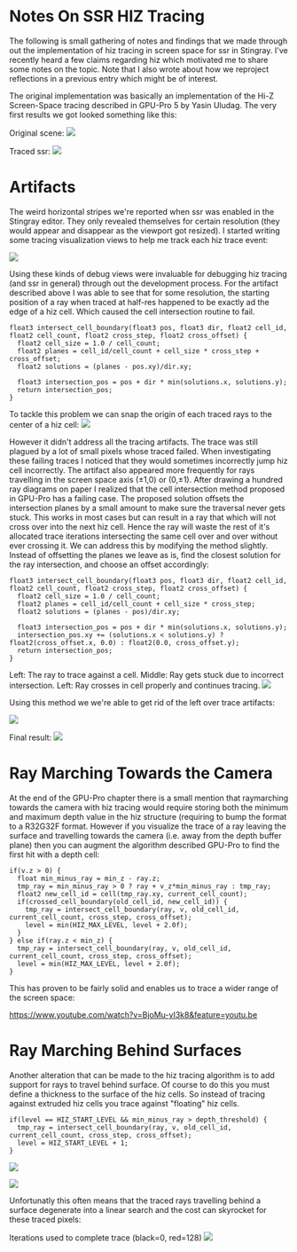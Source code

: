 # Notes On SSR HIZ Tracing

The following is small gathering of notes and findings that we made through out the implementation of hiz tracing in screen space for ssr in Stingray. I've recently heard a few claims regarding hiz which motivated me to share some notes on the topic. Note that I also wrote about how we reproject reflections in a previous entry which might be of interest.

The original implementation was basically an implementation of the Hi-Z Screen-Space tracing described in GPU-Pro 5 by Yasin Uludag. The very first results we got looked something like this:

Original scene:
![](https://github.com/greje656/Questions/blob/master/images/ssr1.jpg)

Traced ssr:
![](https://github.com/greje656/Questions/blob/master/images/ssr2.jpg)

# Artifacts

The weird horizontal stripes we're reported when ssr was enabled in the Stingray editor. They only revealed themselves for certain resolution (they would appear and disappear as the viewport got resized). I started writing some tracing visualization views to help me track each hiz trace event:

![](https://github.com/greje656/Questions/blob/master/images/ssr-gif7.gif)

Using these kinds of debug views were invaluable for debugging hiz tracing (and ssr in general) through out the development process. For the artifact described above I was able to see that for some resolution, the starting position of a ray when traced at half-res happened to be exactly ad the edge of a hiz cell. Which caused the cell intersection routine to fail.

~~~~
float3 intersect_cell_boundary(float3 pos, float3 dir, float2 cell_id, float2 cell_count, float2 cross_step, float2 cross_offset) {
  float2 cell_size = 1.0 / cell_count;
  float2 planes = cell_id/cell_count + cell_size * cross_step + cross_offset;
  float2 solutions = (planes - pos.xy)/dir.xy;

  float3 intersection_pos = pos + dir * min(solutions.x, solutions.y);
  return intersection_pos;
}
~~~~

To tackle this problem we can snap the origin of each traced rays to the center of a hiz cell: 
![](https://github.com/greje656/Questions/blob/master/images/ssr-gif6.gif)

However it didn't address all the tracing artifacts. The trace was still plagued by a lot of small pixels whose traced failed. When investigating these failing traces I noticed that they would sometimes incorrectly jump hiz cell incorrectly. The artifact also appeared more frequently for rays travelling in the screen space axis (±1,0) or (0,±1). After drawing a hundred ray diagrams on paper I realized that the cell intersection method proposed in GPU-Pro has a failing case. The proposed solution offsets the intersection planes by a small amount to make sure the traversal never gets stuck. This works in most cases but can result in a ray that which will not cross over into the next hiz cell. Hence the ray will waste the rest of it's allocated trace iterations intersecting the same cell over and over without ever crossing it. We can address this by modifying the method slightly. Instead of offsetting the planes we leave as is, find the closest solution for the ray intersection, and choose an offset accordingly:

~~~~
float3 intersect_cell_boundary(float3 pos, float3 dir, float2 cell_id, float2 cell_count, float2 cross_step, float2 cross_offset) {
  float2 cell_size = 1.0 / cell_count;
  float2 planes = cell_id/cell_count + cell_size * cross_step;
  float2 solutions = (planes - pos)/dir.xy;

  float3 intersection_pos = pos + dir * min(solutions.x, solutions.y);
  intersection_pos.xy += (solutions.x < solutions.y) ? float2(cross_offset.x, 0.0) : float2(0.0, cross_offset.y);
  return intersection_pos;
}
~~~~

Left: The ray to trace against a cell. Middle: Ray gets stuck due to incorrect intersection. Left: Ray crosses in cell properly and continues tracing. 
![](https://github.com/greje656/Questions/blob/master/images/ssr11.jpg)

Using this method we we're able to get rid of the left over trace artifacts:

![](https://github.com/greje656/Questions/blob/master/images/ssr-gif9.gif)

Final result:
![](https://github.com/greje656/Questions/blob/master/images/ssr6.jpg)

# Ray Marching Towards the Camera

At the end of the GPU-Pro chapter there is a small mention that raymarching towards the camera with hiz tracing would require storing both the minimum and maximum depth value in the hiz structure (requiring to bump the format to a R32G32F format. However if you visualize the trace of a ray leaving the surface and travelling towards the camera (i.e. away from the depth buffer plane) then you can augment the algorithm described GPU-Pro to find the first hit with a depth cell:

~~~
if(v.z > 0) {
  float min_minus_ray = min_z - ray.z;
  tmp_ray = min_minus_ray > 0 ? ray + v_z*min_minus_ray : tmp_ray;
  float2 new_cell_id = cell(tmp_ray.xy, current_cell_count);
  if(crossed_cell_boundary(old_cell_id, new_cell_id)) {
    tmp_ray = intersect_cell_boundary(ray, v, old_cell_id, current_cell_count, cross_step, cross_offset);
    level = min(HIZ_MAX_LEVEL, level + 2.0f);
  }
} else if(ray.z < min_z) {
  tmp_ray = intersect_cell_boundary(ray, v, old_cell_id, current_cell_count, cross_step, cross_offset);
  level = min(HIZ_MAX_LEVEL, level + 2.0f);
}
~~~

This has proven to be fairly solid and enables us to trace a wider range of the screen space:

https://www.youtube.com/watch?v=BjoMu-yI3k8&feature=youtu.be

# Ray Marching Behind Surfaces

Another alteration that can be made to the hiz tracing algorithm is to add support for rays to travel behind surface. Of course to do this you must define a thickness to the surface of the hiz cells. So instead of tracing against extruded hiz cells you trace against "floating" hiz cells.

~~~
if(level == HIZ_START_LEVEL && min_minus_ray > depth_threshold) {
  tmp_ray = intersect_cell_boundary(ray, v, old_cell_id, current_cell_count, cross_step, cross_offset);
  level = HIZ_START_LEVEL + 1;
}
~~~

![](https://github.com/greje656/Questions/blob/master/images/ssr5.jpg)

![](https://github.com/greje656/Questions/blob/master/images/ssr6.jpg)

Unfortunatly this often means that the traced rays travelling behind a surface degenerate into a linear search and the cost can skyrocket for these traced pixels: 

Iterations used to complete trace (black=0, red=128)
![](https://github.com/greje656/Questions/blob/master/images/ssr-gif11.gif)

  